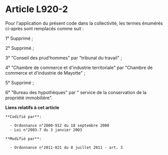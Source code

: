 # Article L920-2

Pour l'application du présent code dans la collectivité, les termes énumérés ci-après sont remplacés comme suit :

1° Supprimé ;

2° Supprimé ;

3° "Conseil des prud'hommes" par "tribunal du travail" ;

4° "Chambre de commerce et d'industrie territoriale" par "Chambre de commerce et d'industrie de Mayotte" ;

5° Supprimé ;

6° "Bureau des hypothèques" par " service de la conservation de la propriété immobilière".

**Liens relatifs à cet article**

	**Codifié par**:

	  - Ordonnance n°2000-912 du 18 septembre 2000
	  - Loi n°2003-7 du 3 janvier 2003

	**Modifié par**:

	  - Ordonnance n°2011-821 du 8 juillet 2011 - art. 3
